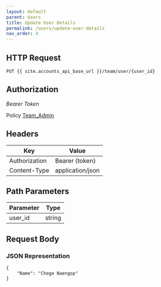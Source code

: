 ```yaml
---
layout: default
parent: Users
title: Update User Details
permalink: /users/update-user-details
nav_order: 4
---
```



## HTTP Request

```
PUT {{ site.accounts_api_base_url }}/team/user/{user_id}
```


## Authorization

*Bearer Token*

Policy
[Team_Admin]({{site.url}}{{site.baseurl}}/authentication/policies#team_admin)


## Headers

| Key     | Value        |
| ----------- | ----------- |
| Authorization | Bearer {token}      |
| Content-Type | application/json      |


## Path Parameters


| Parameter   | Type        |
| ----------- | ----------- |
| user_id | string      |


## Request Body
### JSON Representation
```
{
    "Name": "Chege Naengop"
}
```

